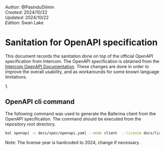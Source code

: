 _Author_:  @PasinduDilmin\
_Created_: 2024/10/22\
_Updated_: 2024/10/22\
_Edition_: Swan Lake

# Sanitation for OpenAPI specification

This document records the sanitation done on top of the official OpenAPI specification from Intercom. 
The OpenAPI specification is obtained from the [Intercom OpenAPI Documentation](https://github.com/intercom/Intercom-OpenAPI).
These changes are done in order to improve the overall usability, and as workarounds for some known language limitations.

[//]: # (TODO: Add sanitation details)
1. 
 

## OpenAPI cli command

The following command was used to generate the Ballerina client from the OpenAPI specification. The command should be executed from the repository root directory.

```bash
bal openapi -i docs/spec/openapi.yaml --mode client  --license docs/license.txt -o ballerina/modules/oas
```
Note: The license year is hardcoded to 2024, change if necessary.
